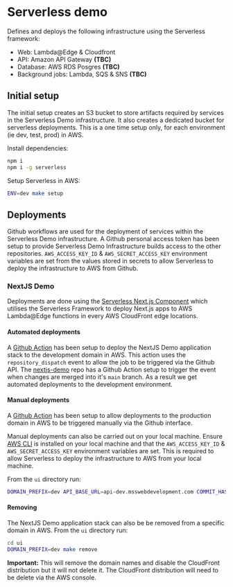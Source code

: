 # Serverless demo

Defines and deploys the following infrastructure using the Serverless framework:
- Web: Lambda@Edge & Cloudfront
- API: Amazon API Gateway **(TBC)**
- Database: AWS RDS Posgres **(TBC)**
- Background jobs: Lambda, SQS & SNS **(TBC)**

## Initial setup

The initial setup creates an S3 bucket to store artifacts required by services in the Serverless Demo infrastructure. It also creates a dedicated bucket for serverless deployments. This is a one time setup only, for each environment (ie dev, test, prod) in AWS.

Install dependencies:
```bash
npm i
npm i -g serverless
```

Setup Serverless in AWS:
```bash
ENV=dev make setup
```

## Deployments

Github workflows are used for the deployment of services within the Serverless Demo infrastructure. A Github personal access token has been setup to provide Serverless Demo Infrastructure builds access to the other repositories. `AWS_ACCESS_KEY_ID` & `AWS_SECRET_ACCESS_KEY` environment variables are set from the values stored in secrets to allow Serverless to deploy the infrastructure to AWS from Github.

### NextJS Demo

Deployments are done using the [Serverless Next.js Component](https://www.serverless.com/blog/serverless-nextjs) which utilises the Serverless Framework to deploy Next.js apps to AWS Lambda@Edge functions in every AWS CloudFront edge locations.

#### Automated deployments

A [Github Action](./.github/workflows/ui-deploy.yml) has been setup to deploy the NextJS Demo application stack to the development domain in AWS. This action uses the `repository_dispatch` event to allow the job to be triggered via the Github API. The [nextjs-demo](https://github.com/saintybalboa/nextjs-demo) repo has a Github Action setup to trigger the event when changes are merged into it's `main` branch. As a result we get automated deployments to the development environment.

#### Manual deployments

A [Github Action](./.github/workflows/ui-manual-deploy.yml) has been setup to allow deployments to the production domain in AWS to be triggered manually via the Github interface.

Manual deployments can also be carried out on your local machine. Ensure [AWS CLI](https://docs.aws.amazon.com/cli/latest/userguide/install-cliv2-mac.html) is installed on your local machine and that the `AWS_ACCESS_KEY_ID` & `AWS_SECRET_ACCESS_KEY` environment variables are set. This is required to allow Serverless to deploy the infrastructure to AWS from your local machine.

From the `ui` directory run:
```bash
DOMAIN_PREFIX=dev API_BASE_URL=api-dev.msswebdevelopment.com COMMIT_HASH=main make deploy
```

#### Removing

The NextJS Demo application stack can also be be removed from a specific domain in AWS.
From the `ui` directory run:
```bash
cd ui
DOMAIN_PREFIX=dev make remove
```

**Important:** This will remove the domain names and disable the CloudFront distribution but it will not delete it. The CloudFront distribution will need to be delete via the AWS console.

